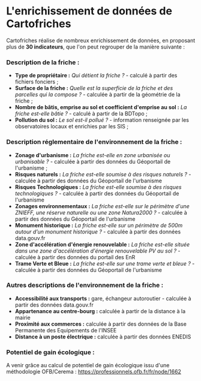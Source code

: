 # L'enrichissement de données de Cartofriches

Cartofriches réalise de nombreux enrichissement de données, en proposant plus de **30 indicateurs**, que l'on peut regrouper de la manière suivante : 

### Description de la friche : 
- **Type de propriétaire :** *Qui détient la friche ?* - calculé à partir des fichiers fonciers ;
- **Surface de la friche :** *Quelle est la superficie de la friche et des parcelles qui la compose ?* - calculée à partir de la géométrie de la friche ;
- **Nombre de bâtis, emprise au sol et coefficient d'emprise au sol :** *La friche est-elle bâtie ?* - calculé à partir de la BDTopo ;
- **Pollution du sol :** *Le sol est-il pollué ?* -  information renseignée par les observatoires locaux et enrichies par les SIS ;

### Description réglementaire de l'environnement de la friche :
- **Zonage d'urbanisme :** *La friche est-elle en zone urbanisée ou urbanisable ?* - calculée à partir des données du Géoportail de l'urbanisme ;
- **Risques naturels :** *La friche est-elle soumise à des risques naturels ?* - calculée à partir des données du Géoportail de l'urbanisme
- **Risques Technologiques :** *La friche est-elle soumise à des risques technologiques ?* - calculée à partir des données du Géoportail de l'urbanisme
- **Zonages environnementaux :** *La friche est-elle sur le périmètre d'une ZNIEFF, une réserve naturelle ou une zone Natura2000 ?* - calculée à partir des données du Géoportail de l'urbanisme
- **Monument historique :** *La friche est-elle sur un périmètre de 500m autour d’un monument historique ?* - calculée à partir des données data.gouv.fr
- **Zone d'accélération d'énergie renouvelable :** *La friche est-elle située dans une zone d'accélération d'énergie renouvelable PV au sol ?* - calculée à partir des données du portail des EnR
- **Trame Verte et Bleue :** *La friche est-elle sur une trame verte et bleue ?* - calculée à partir des données du Géoportail de l'urbanisme

### Autres descriptions de l'environnement de la friche :
- **Accessibilité aux transports :** gare, échangeur autoroutier - calculée à partir des données data.gouv.fr
- **Appartenance au centre-bourg :** calculée à partir de la distance à la mairie
- **Proximité aux commerces :** calculée à partir des données de la Base Permanente des Equipements de l'INSEE
- **Distance à un poste électrique :** calculée à partir des données ENEDIS

### Potentiel de gain écologique : 
A venir grâce au calcul de potentiel de gain écologique issu d'une méthodologie OFB/Cerema : https://professionnels.ofb.fr/fr/node/1662